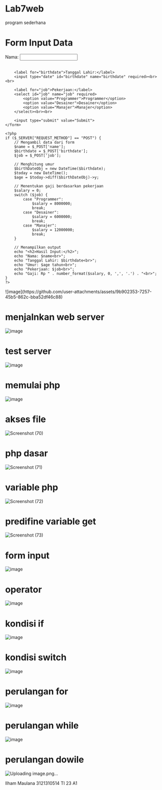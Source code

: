 # Lab7web
program sederhana
<!DOCTYPE html>
<html>
<head>
    <title>Form Input PHP</title>
</head>
<body>
    <h1>Form Input Data</h1>
    <form method="POST" action="">
        <label for="name">Nama:</label>
        <input type="text" id="name" name="name" required><br><br>

        <label for="birthdate">Tanggal Lahir:</label>
        <input type="date" id="birthdate" name="birthdate" required><br><br>

        <label for="job">Pekerjaan:</label>
        <select id="job" name="job" required>
            <option value="Programmer">Programmer</option>
            <option value="Desainer">Desainer</option>
            <option value="Manajer">Manajer</option>
        </select><br><br>

        <input type="submit" value="Submit">
    </form>

    <?php
    if ($_SERVER["REQUEST_METHOD"] == "POST") {
        // Mengambil data dari form
        $name = $_POST['name'];
        $birthdate = $_POST['birthdate'];
        $job = $_POST['job'];

        // Menghitung umur
        $birthDateObj = new DateTime($birthdate);
        $today = new DateTime();
        $age = $today->diff($birthDateObj)->y;

        // Menentukan gaji berdasarkan pekerjaan
        $salary = 0;
        switch ($job) {
            case "Programmer":
                $salary = 8000000;
                break;
            case "Desainer":
                $salary = 6000000;
                break;
            case "Manajer":
                $salary = 12000000;
                break;
        }

        // Menampilkan output
        echo "<h2>Hasil Input:</h2>";
        echo "Nama: $name<br>";
        echo "Tanggal Lahir: $birthdate<br>";
        echo "Umur: $age tahun<br>";
        echo "Pekerjaan: $job<br>";
        echo "Gaji: Rp " . number_format($salary, 0, ',', '.') . "<br>";
    }
    ?>
</body>
</html>
![image](https://github.com/user-attachments/assets/9b902353-7257-45b5-862c-bba52df46c88)

# menjalnkan web server
![image](https://github.com/user-attachments/assets/cbe0e3d1-d4b6-4114-8a3d-01d2d81da071)
# test server
![image](https://github.com/user-attachments/assets/be13eb63-0131-4121-974c-a3e284bec951)
# memulai php 
![image](https://github.com/user-attachments/assets/b200d664-c2c7-42d0-8764-4c332c58f130)
# akses file
![Screenshot (70)](https://github.com/user-attachments/assets/be9bde0b-9193-40f1-bc87-421972125888)
# php dasar
![Screenshot (71)](https://github.com/user-attachments/assets/688fda4b-9810-4033-8ad4-aa42c9155d17)
# variable php
![Screenshot (72)](https://github.com/user-attachments/assets/0025eaf9-4649-41ab-b1b2-efefd2b3dab1)
# predifine variable get
![Screenshot (73)](https://github.com/user-attachments/assets/46963868-2576-47ef-bc7d-25e3bfe1b754)
# form input
![image](https://github.com/user-attachments/assets/f27bfb0b-5664-4810-af4c-e3db89250771)

# operator
![image](https://github.com/user-attachments/assets/bc642451-736d-45a4-a947-171469cbc912)
# kondisi if
![image](https://github.com/user-attachments/assets/60e74f8a-c588-43b7-ab7b-de07a4e07e06)
# kondisi switch
![image](https://github.com/user-attachments/assets/9918a57e-5de0-4f5d-bf8e-f07bf1a86c19)
# perulangan for
![image](https://github.com/user-attachments/assets/191c6ff5-7811-4949-a5ba-51a8617cc2a2)
# perulangan while
![image](https://github.com/user-attachments/assets/dcaafab4-e3fb-48ea-b2fd-8025c690c1b7)
# perulangan dowile
![Uploading image.png…]()


Ilham Maulana
3121310514
TI 23 A1
